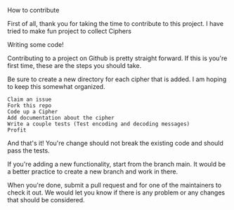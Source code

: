How to contribute

First of all, thank you for taking the time to contribute to this project. I have tried to make fun project to collect Ciphers 

Writing some code!

Contributing to a project on Github is pretty straight forward. If this is you're first time, these are the steps you should take.

Be sure to create a new directory for each cipher that is added. I am hoping to keep this somewhat organized.

    Claim an issue
    Fork this repo
    Code up a Cipher
    Add documentation about the cipher
    Write a couple tests (Test encoding and decoding messages)
    Profit

And that's it! You're change should not break the existing code and should pass the tests.

If you're adding a new functionality, start from the branch main. It would be a better practice to create a new branch and work in there.

When you're done, submit a pull request and for one of the maintainers to check it out. We would let you know if there is any problem or any changes that should be considered.

